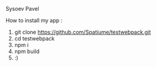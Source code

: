 Sysoev Pavel

How to install my app : 

1. git clone https://github.com/Spatiume/testwebpack.git
2. cd testwebpack
3. npm i 
4. npm build 
5. :)
